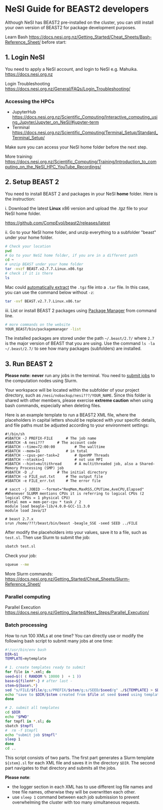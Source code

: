 # NeSI Guide for BEAST2 developers 

Although NeSI has BEAST2 pre-installed on the cluster, you can still install your own version of BEAST2 for package development purposes.

Learn Bash https://docs.nesi.org.nz/Getting_Started/Cheat_Sheets/Bash-Reference_Sheet/ before start:

## 1. Login NeSI

You need to apply a NeSI account, and login to NeSI e.g. Mahuika. https://docs.nesi.org.nz

Login Troubleshooting https://docs.nesi.org.nz/General/FAQs/Login_Troubleshooting/

### Accessing the HPCs

- JupyterHub  https://docs.nesi.org.nz/Scientific_Computing/Interactive_computing_using_Jupyter/Jupyter_on_NeSI/#jupyter-term
- Terminal  https://docs.nesi.org.nz/Scientific_Computing/Terminal_Setup/Standard_Terminal_Setup/

Make sure you can access your NeSI home folder before the next step.

More training: https://docs.nesi.org.nz/Scientific_Computing/Training/Introduction_to_computing_on_the_NeSI_HPC_YouTube_Recordings/

## 2. Setup BEAST 2

You need to install BEAST 2 and packages in your NeSI **home** folder. Here is the instruction:

i. Download the latest __Linux__ x86 version and upload the _.tgz_ file to your NeSI home folder.

https://github.com/CompEvol/beast2/releases/latest

ii. Go to your NeSI home folder, and unzip everything to a subfolder "beast" under your home folder.

```bash
# Check your location
pwd
# Go to your NeSI home folder, if you are in a different path
cd ~
# unzip BEAST under your home folder
tar -xvzf BEAST.v2.7.7.Linux.x86.tgz
# check if it is there
ls
```

Mac could [automatically extract](https://apple.stackexchange.com/questions/260152/why-does-tar-gz-automatically-extract-the-gzip-archive-when-i-download-it-in-sa) 
the `.tgz` file into a `.tar` file. In this case, you can use the command below without `-z`:

```bash
tar -xvf BEAST.v2.7.7.Linux.x86.tar
```

iii. List or install BEAST 2 packages using [Package Manager](https://www.beast2.org/managing-packages/) from command line.

```bash
# more commands on the website
YOUR_BEAST/bin/packagemanager -list
```

The installed packages are stored under the path `~/.beast/2.7/` where `2.7` is the major version of BEAST that you are using.
Use the command `ls -la ~/.beast/2.7/` to see how many packages (subfolders) are installed.

## 3. Run BEAST 2

**Please note:** **never** run any jobs in the terminal. 
You need to [submit jobs](https://docs.nesi.org.nz/Getting_Started/Next_Steps/Submitting_your_first_job/) to the computation nodes using Slurm. 

Your workspace will be located within the subfolder of your project directory, such as `/nesi/nobackup/nesi???/YOUR_NAME`.
Since this folder is shared with other members, please exercise **extreme caution** when using bash commands, especially when deleting files.

Here is an example template to run a BEAST2 XML file, 
where the placeholders in capital letters should be replaced with your specific details, 
and file paths must be adjusted according to your environment settings:

```template
#!/bin/sh
#SBATCH -J PREFIX-FILE		# The job name
#SBATCH -A nesi???		# The account code
#SBATCH --time=72:00:00         # The walltime
#SBATCH --mem=1G 	        # in total
#SBATCH --cpus-per-task=2       # OpenMP Threads
#SBATCH --ntasks=1              # not use MPI
#SBATCH --hint=multithread      # A multithreaded job, also a Shared-Memory Processing (SMP) job
#SBATCH -D ./			# The initial directory
#SBATCH -o FILE_out.txt		# The output file
#SBATCH -e FILE_err.txt		# The error file

# sacct -j JOBID --format="ReqMem,MaxRSS,CPUTime,AveCPU,Elapsed"
#Whenever SLURM mentions CPUs it is referring to logical CPUs (2 logical CPUs = 1 physical CPU)
#Total mem = mem-per-cpu * task / 2
module load beagle-lib/4.0.0-GCC-11.3.0
module load Java/17

# beast 2.7.x 
srun /home/???/beast/bin/beast -beagle_SSE -seed SEED ../FILE
```

After modify the placeholders into your values, save it to a file, such as `test.sl`. Then use Slurm to submit the job:

```bash
sbatch test.sl
```

Check your job:

```bash
squeue --me
```

More Slurm commands: https://docs.nesi.org.nz/Getting_Started/Cheat_Sheets/Slurm-Reference_Sheet/

### Parallel computing

Parallel Execution https://docs.nesi.org.nz/Getting_Started/Next_Steps/Parallel_Execution/

### Batch processing

How to run 100 XMLs at one time? 
You can directly use or modify the following bash script to submit many jobs at one time:

```bash
#!/usr/bin/env bash
DIR=$1
TEMPLATE=mytemplate

# 1. create templates ready to submit
for file in *.xml; do
seed=$(( ( RANDOM % 10000 )  + 1 ))
base=${file##*-} # after last -
stem=${base%.*}
sed "s/FILE/$file/g;s/PREFIX/$stem/g;s/SEED/$seed/g" ./${TEMPLATE} > $DIR/${stem}.sl
echo "save to $DIR/$stem created from $file at seed $seed using template ${TEMPLATE}"
done

# 2. submit all templates
cd $DIR
echo "$PWD"
for tmpfl in *.sl; do
sbatch $tmpfl
#  rm -f $tmpfl
echo "submit job $tmpfl"
sleep 1
done
cd ..
```

This script consists of two parts. 
The first part generates a Slurm template `${stem}.sl` for each XML file and saves it in the directory `$DIR`. 
The second part navigates to that directory and submits all the jobs.

**Please note**: 
- the logger section in each XML has to use different log file names and tree file names, otherwise they will be overwritten each other.
- use `sleep 1` command between each job submission to prevent overwhelming the cluster 
with too many simultaneous requests.

